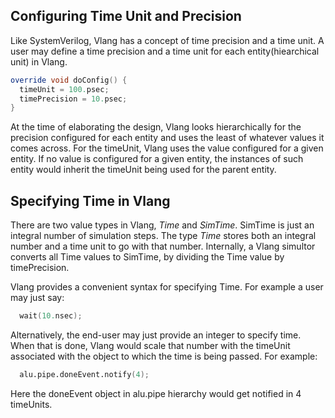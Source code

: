 ## Configuring Time Unit and Precision

Like SystemVerilog, Vlang has a concept of time precision and a time unit. A user may define a time precision and a time unit for each entity(hiearchical unit) in Vlang.

```d
override void doConfig() {
  timeUnit = 100.psec;
  timePrecision = 10.psec;
}
```

At the time of elaborating the design, Vlang looks hierarchically for the precision configured for each entity and uses the least of whatever values it comes across. For the timeUnit, Vlang uses the value configured for a given entity. If no value is configured for a given entity, the instances of such entity would inherit the timeUnit being used for the parent entity.


## Specifying Time in Vlang

There are two value types in Vlang, *Time* and *SimTime*. SimTime is just an integral number of simulation steps. The type *Time* stores both an integral number and a time unit to go with that number. Internally, a Vlang simultor converts all Time values to SimTime, by dividing the Time value by timePrecision.

Vlang provides a convenient syntax for specifying Time. For example a user may just say:

```d
  wait(10.nsec);
```

Alternatively, the end-user may just provide an integer to specify time. When that is done, Vlang would scale that number with the timeUnit associated with the object to which the time is being passed. For example:

```d
  alu.pipe.doneEvent.notify(4);
```

Here the doneEvent object in alu.pipe hierarchy would get notified in 4 timeUnits.

